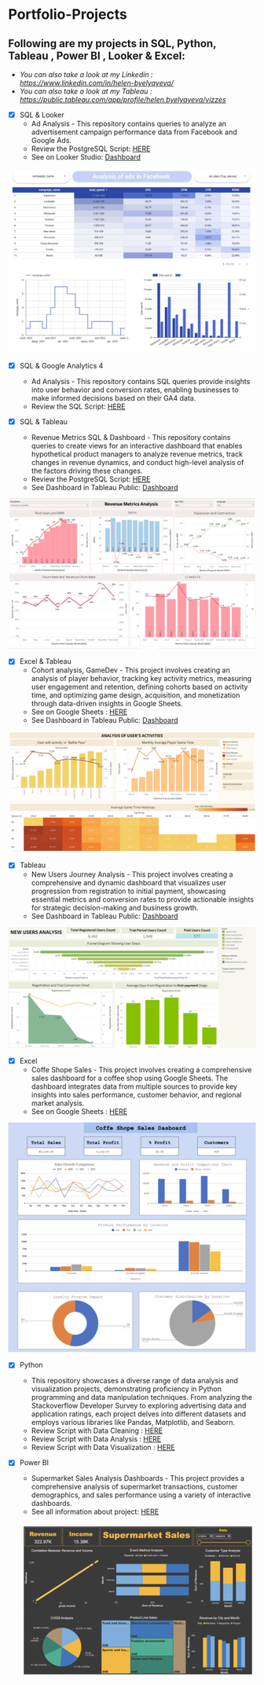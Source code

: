 # Portfolio-Projects


## Following are my projects in SQL, Python, Tableau , Power BI , Looker & Excel:
- *You can also take a look at my Linkedin : https://www.linkedin.com/in/helen-byelyayeva/*
- *You can also take a look at my Tableau : https://public.tableau.com/app/profile/helen.byelyayeva/vizzes*

- [x] SQL & Looker  
    - Ad Analysis - This repository contains queries to analyze an advertisement campaign performance data from Facebook and Google Ads.
    - Review the PostgreSQL Script: [HERE](https://github.com/helenbyelyayeva/Portfolio-Projects/tree/main/SQL/Ads%20Analysis)
    - See on Looker Studio: [Dashboard](https://lookerstudio.google.com/reporting/42d32555-8941-456e-a257-3428a5dbde40)

![Dashboard Screenshot](visuals/facebook.png)

- [x] SQL & Google Analytics 4
    - Ad Analysis - This repository contains SQL queries provide insights into user behavior and conversion rates, enabling businesses to make informed decisions based on their GA4 data.
    - Review the SQL Script: [HERE](https://github.com/helenbyelyayeva/Portfolio-Projects/tree/main/SQL/Big%20Query%20#google-analytics-4---data-analysis-using-bigquery)

- [x] SQL & Tableau
    - Revenue Metrics SQL & Dashboard - This repository contains queries to create views for an interactive dashboard that enables hypothetical product managers to analyze revenue metrics, track changes in revenue dynamics, and conduct high-level analysis of the factors driving these changes.
    - Review the PostgreSQL Script: [HERE](https://github.com/helenbyelyayeva/Portfolio-Projects/tree/main/SQL/Revenue%20Metric%20Analysis)
    - See Dashboard in Tableau Public: [Dashboard](https://public.tableau.com/views/Book1-Revenue2/Dashboard2?:language=en-US&:sid=&:display_count=n&:origin=viz_share_link)

![Dashboard Screenshot](visuals/metrics.png)

- [x] Excel & Tableau
    - Cohort analysis, GameDev  - This project involves creating an analysis of player behavior, tracking key activity metrics, measuring user engagement and retention, defining cohorts based on activity time, and optimizing game design, acquisition, and monetization through data-driven insights in Google Sheets.
    - See on Google Sheets : [HERE](https://docs.google.com/spreadsheets/d/1UgnEuEwBFrbx_yGdRq5SeFAmZGfWkTxo_ayyheDXeM0/edit?usp=sharing)
    - See Dashboard in Tableau Public: [Dashboard](https://public.tableau.com/views/HW3_16918577306690/Dashboard2?:language=en-US&:sid=&:display_count=n&:origin=viz_share_link)

![Dashboard Screenshot](visuals/game-2.png)

- [x] Tableau
    - New Users Journey Analysis  - This project involves creating a comprehensive and dynamic dashboard that visualizes user progression from registration to initial payment, showcasing essential metrics and conversion rates to provide actionable insights for strategic decision-making and business growth.
    - See Dashboard in Tableau Public: [Dashboard](https://public.tableau.com/views/hw5_17061256632210/Dashboard2?:language=en-US&:sid=&:display_count=n&:origin=viz_share_link)

![Dashboard Screenshot](visuals/funnel.png)

- [x] Excel
    - Coffe Shope Sales  - This project involves creating a comprehensive sales dashboard for a coffee shop using Google Sheets. The dashboard integrates data from multiple sources to provide key insights into sales performance, customer behavior, and regional market analysis.
    - See on Google Sheets : [HERE](https://docs.google.com/spreadsheets/d/1GYLUjiQKDjYpvTFnKqSsYNtfC4_Ky1j688UFgRK3Hcw/edit?usp=sharing)

![Dashboard Screenshot](visuals/coffe-2.png)

- [x] Python 
    - This repository showcases a diverse range of data analysis and visualization projects, demonstrating proficiency in Python programming and data manipulation techniques. From analyzing the Stackoverflow Developer Survey to exploring advertising data and application ratings, each project delves into different datasets and employs various libraries like Pandas, Matplotlib, and Seaborn. 
    - Review Script with Data Cleaning : [HERE](https://github.com/helenbyelyayeva/Portfolio-Projects/tree/main/Python/Data%20Cleaning)
    - Review Script with Data Analysis : [HERE](https://github.com/helenbyelyayeva/Portfolio-Projects/tree/main/Python/Data%20Analysis)
    - Review Script with Data Visualization : [HERE](https://github.com/helenbyelyayeva/Portfolio-Projects/tree/main/Python/Data%20Visualization%20)

- [x] Power BI
    -  Supermarket Sales Analysis Dashboards  - This project provides a comprehensive analysis of supermarket transactions, customer demographics, and sales performance using a variety of interactive dashboards.
    - See all information about project: [HERE](https://github.com/helenbyelyayeva/Portfolio-Projects/tree/main/PowerBI)

    ![Dashboard Screenshot](visuals/bi-1.png)
